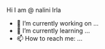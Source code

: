 Hi I am @ nalini Irla

- 🔭 I’m currently working on ...
- 🌱 I’m currently learning ...
- 📫 How to reach me: ...


